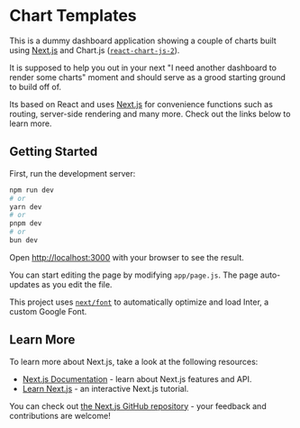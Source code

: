 # Chart Templates
This is a dummy dashboard application showing a couple of charts built using [Next.js](https://nextjs.org/) and Chart.js ([`react-chart-js-2`](https://react-chartjs-2.js.org/)).

It is supposed to help you out in your next "I need another dashboard to render some charts" moment and should serve as a grood starting ground to build off of.

Its based on React and uses [Next.js](https://nextjs.org/) for convenience functions such as routing, server-side rendering and many more. Check out the links below to learn more.

## Getting Started

First, run the development server:

```bash
npm run dev
# or
yarn dev
# or
pnpm dev
# or
bun dev
```

Open [http://localhost:3000](http://localhost:3000) with your browser to see the result.

You can start editing the page by modifying `app/page.js`. The page auto-updates as you edit the file.

This project uses [`next/font`](https://nextjs.org/docs/basic-features/font-optimization) to automatically optimize and load Inter, a custom Google Font.

## Learn More

To learn more about Next.js, take a look at the following resources:

- [Next.js Documentation](https://nextjs.org/docs) - learn about Next.js features and API.
- [Learn Next.js](https://nextjs.org/learn) - an interactive Next.js tutorial.

You can check out [the Next.js GitHub repository](https://github.com/vercel/next.js/) - your feedback and contributions are welcome!
